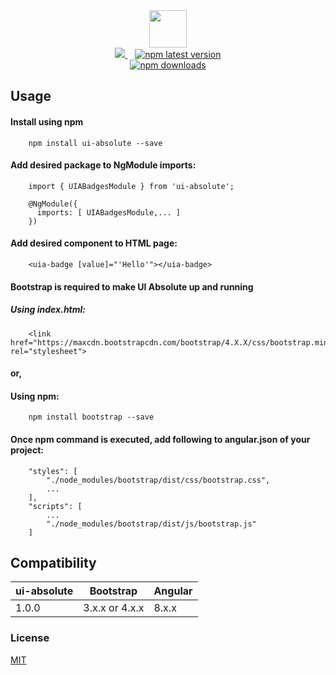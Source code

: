 <div align="center">
    <img class="logo" src="https://uiabsolute.com/assets/images/UI_Absolute_inline.png" style="height: 60px;">
    <br>
    <a href="https://npmjs.org/ui-absolute">
        <img src="https://api.travis-ci.com/UI-Absolute/UIAbsolute.svg?branch=main">
    </a>
    &nbsp;&nbsp;
    <a href="https://npmjs.org/ui-absolute">
        <img src="https://img.shields.io/npm/v/ui-absolute/latest.svg" alt="npm latest version">
    </a>
    <br>
    <a href="https://npmjs.org/ui-absolute">
        <img src="https://img.shields.io/npm/dm/ui-absolute.svg" alt="npm downloads">
    </a>
</div>

## Usage

#### Install using <b>npm</b>

```
    npm install ui-absolute --save
```

#### Add desired package to <b>NgModule</b> imports:

```
    import { UIABadgesModule } from 'ui-absolute';
  
    @NgModule({
      imports: [ UIABadgesModule,... ]
    })
```

#### Add desired component to <b>HTML</b> page:

```
    <uia-badge [value]="'Hello'"></uia-badge>
```

#### Bootstrap is required to make UI Absolute up and running
##### Using <b>index.html</b>:

```
    <link href="https://maxcdn.bootstrapcdn.com/bootstrap/4.X.X/css/bootstrap.min.css" rel="stylesheet">
```
#### or,
#### Using <b>npm</b>:

```
    npm install bootstrap --save
```

#### Once npm command is executed, add following to <b>angular.json</b> of your project:

```
    "styles": [
        "./node_modules/bootstrap/dist/css/bootstrap.css",
        ...
    ],
    "scripts": [
        ...
        "./node_modules/bootstrap/dist/js/bootstrap.js"
    ]
```

## Compatibility

| ui-absolute |    Bootstrap   |  Angular  |
| ----------- | -------------- | --------- |
| 1.0.0       | 3.x.x or 4.x.x | 8.x.x     |


### License

[MIT](https://github.com/UI-Absolute/UIAbsolute/blob/development/LICENSE)
